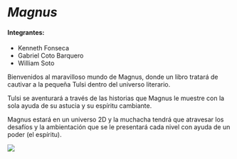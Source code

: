 *Magnus*
======



#### Integrantes:

- Kenneth Fonseca
- Gabriel Coto Barquero
- William Soto

Bienvenidos al maravilloso mundo de Magnus, donde un libro tratará de cautivar a la pequeña Tulsi dentro del universo literario. 

Tulsi se aventurará a través de las historias que Magnus le muestre con la sola ayuda de su astucia y su espíritu cambiante. 

Magnus estará en un universo 2D y la muchacha tendrá que atravesar los desafíos y la ambientación que se le presentará cada nivel con ayuda de un poder (el espíritu).


![](https://scontent-a-lga.xx.fbcdn.net/hphotos-ash3/t1.0-9/1920430_10203676319687468_1409221105_n.jpg)

